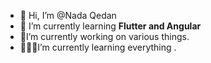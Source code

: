 - 👋 Hi, I’m @Nada Qedan
- 🌱 I’m currently learning **Flutter and Angular**
- 🔭I’m currently working on various things.
- 👨🏼‍💻I’m currently learning everything .

